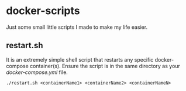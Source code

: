 # docker-scripts
Just some small little scripts I made to make my life easier.

## restart.sh
It is an extremely simple shell script that restarts any specific docker-compose container(s). Ensure the script is in the same directory as your *docker-compose.yml* file.
```
./restart.sh <containerName1> <containerName2> <containerNameN>
```
